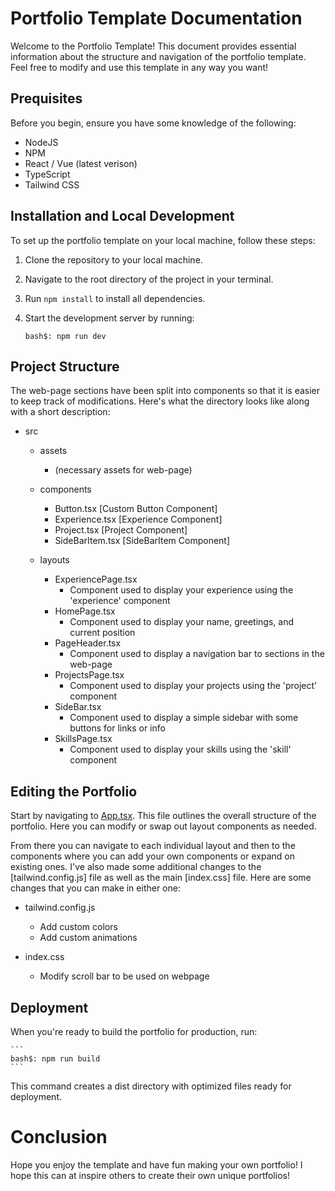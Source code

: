 # Portfolio Template Documentation

Welcome to the Portfolio Template! This document provides essential information about the structure and navigation of the portfolio template. Feel free to modify and use this template in any way you want!

## Prequisites
Before you begin, ensure you have some knowledge of the following:

- NodeJS
- NPM
- React / Vue (latest verison)
- TypeScript
- Tailwind CSS

## Installation and Local Development

To set up the portfolio template on your local machine, follow these steps:

1. Clone the repository to your local machine.
2. Navigate to the root directory of the project in your terminal.
3. Run `npm install` to install all dependencies.
4. Start the development server by running:

   ```
   bash$: npm run dev  
   ```

## Project Structure 
The web-page sections have been split into components so that it is easier to keep track of modifications. Here's what the directory looks like along with a short description: 

- src 
    - assets
        - (necessary assets for web-page)
    
    - components
        - Button.tsx [Custom Button Component]
        - Experience.tsx [Experience Component]
        - Project.tsx [Project Component]
        - SideBarItem.tsx [SideBarItem Component]

    - layouts 
        - ExperiencePage.tsx 
            - Component used to display your experience using the 'experience' component
        - HomePage.tsx
            - Component used to display your name, greetings, and current position 
        - PageHeader.tsx
            - Component used to display a navigation bar to sections in the web-page
        - ProjectsPage.tsx
            - Component used to display your projects using the 'project' component 
        - SideBar.tsx
            - Component used to display a simple sidebar with some buttons for links or info
        - SkillsPage.tsx
            - Component used to display your skills using the 'skill' component

## Editing the Portfolio 

Start by navigating to <ins>App.tsx</ins>. This file outlines the overall structure of the portfolio. Here you can modify or swap out layout components as needed. 

From there you can navigate to each individual layout and then to the components where you can add your own components or expand on existing ones. I've also made some additional changes to the [tailwind.config.js] file as well as the main [index.css] file. Here are some changes that you can make in either one:

- tailwind.config.js
    - Add custom colors
    - Add custom animations

- index.css
    - Modify scroll bar to be used on webpage 

## Deployment

When you're ready to build the portfolio for production, run:

    ``` 
    bash$: npm run build
    ```

This command creates a dist directory with optimized files ready for deployment.

# Conclusion

Hope you enjoy the template and have fun making your own portfolio! I hope this can at inspire others to create their own unique portfolios! 